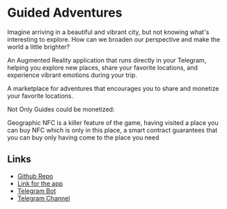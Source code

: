 # Guided Adventures

Imagine arriving in a beautiful and vibrant city, but not knowing what's interesting to explore. How can we broaden our perspective and make the world a little brighter?

An Augmented Reality application that runs directly in your Telegram, helping you explore new places, share your favorite locations, and experience vibrant emotions during your trip.

A marketplace for adventures that encourages you to share and monetize your favorite locations.


Not Only Guides could be monetized:

Geographic NFC is a killer feature of the game, having visited a place you can buy NFC which is only in this place, a smart contract guarantees that you can buy only having come to the place you need


## Links

- [Github Repo](https://github.com/maxistar/psrls)
- [Link for the app](https://projects.maxistar.me/psrls/)
- [Telegram Bot](https://t.me/guided_adventures_bot)
- [Telegram Channel](https://t.me/guided_adventures)


